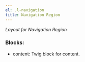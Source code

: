 ```yaml
---
el: .l-navigation
title: Navigation Region
---
```

_Layout for Navigation Region_

### Blocks:
* content: Twig block for content.
